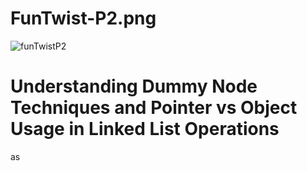 # FunTwist-P2.png
![funTwistP2](https://github.com/user-attachments/assets/1068683c-0884-49e8-8cdf-bde2c265e962)

# Understanding Dummy Node Techniques and Pointer vs Object Usage in Linked List Operations
as
